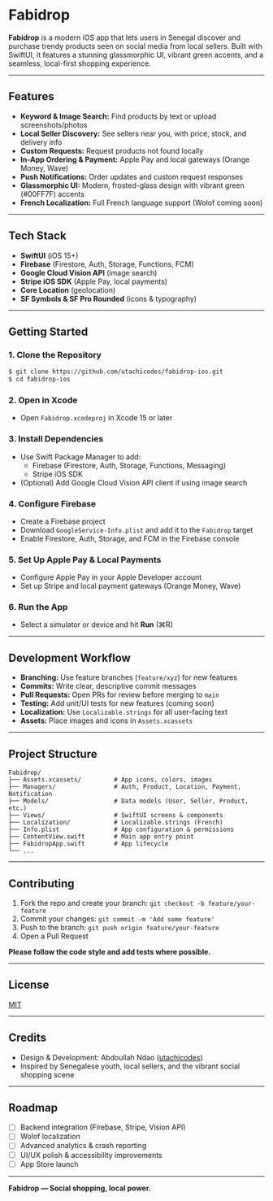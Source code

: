 # Fabidrop

**Fabidrop** is a modern iOS app that lets users in Senegal discover and purchase trendy products seen on social media from local sellers. Built with SwiftUI, it features a stunning glassmorphic UI, vibrant green accents, and a seamless, local-first shopping experience.

---

## Features

- **Keyword & Image Search:** Find products by text or upload screenshots/photos
- **Local Seller Discovery:** See sellers near you, with price, stock, and delivery info
- **Custom Requests:** Request products not found locally
- **In-App Ordering & Payment:** Apple Pay and local gateways (Orange Money, Wave)
- **Push Notifications:** Order updates and custom request responses
- **Glassmorphic UI:** Modern, frosted-glass design with vibrant green (#00FF7F) accents
- **French Localization:** Full French language support (Wolof coming soon)

---

## Tech Stack

- **SwiftUI** (iOS 15+)
- **Firebase** (Firestore, Auth, Storage, Functions, FCM)
- **Google Cloud Vision API** (image search)
- **Stripe iOS SDK** (Apple Pay, local payments)
- **Core Location** (geolocation)
- **SF Symbols & SF Pro Rounded** (icons & typography)

---

## Getting Started

### 1. Clone the Repository
```bash
$ git clone https://github.com/utachicodes/fabidrop-ios.git
$ cd fabidrop-ios
```

### 2. Open in Xcode
- Open `Fabidrop.xcodeproj` in Xcode 15 or later

### 3. Install Dependencies
- Use Swift Package Manager to add:
  - Firebase (Firestore, Auth, Storage, Functions, Messaging)
  - Stripe iOS SDK
- (Optional) Add Google Cloud Vision API client if using image search

### 4. Configure Firebase
- Create a Firebase project
- Download `GoogleService-Info.plist` and add it to the `Fabidrop` target
- Enable Firestore, Auth, Storage, and FCM in the Firebase console

### 5. Set Up Apple Pay & Local Payments
- Configure Apple Pay in your Apple Developer account
- Set up Stripe and local payment gateways (Orange Money, Wave)

### 6. Run the App
- Select a simulator or device and hit **Run** (⌘R)

---

## Development Workflow

- **Branching:** Use feature branches (`feature/xyz`) for new features
- **Commits:** Write clear, descriptive commit messages
- **Pull Requests:** Open PRs for review before merging to `main`
- **Testing:** Add unit/UI tests for new features (coming soon)
- **Localization:** Use `Localizable.strings` for all user-facing text
- **Assets:** Place images and icons in `Assets.xcassets`

---

## Project Structure

```
Fabidrop/
├── Assets.xcassets/         # App icons, colors, images
├── Managers/                # Auth, Product, Location, Payment, Notification
├── Models/                  # Data models (User, Seller, Product, etc.)
├── Views/                   # SwiftUI screens & components
├── Localization/            # Localizable.strings (French)
├── Info.plist               # App configuration & permissions
├── ContentView.swift        # Main app entry point
├── FabidropApp.swift        # App lifecycle
└── ...
```

---

## Contributing

1. Fork the repo and create your branch: `git checkout -b feature/your-feature`
2. Commit your changes: `git commit -m 'Add some feature'`
3. Push to the branch: `git push origin feature/your-feature`
4. Open a Pull Request

**Please follow the code style and add tests where possible.**

---

## License

[MIT](LICENSE)

---

## Credits

- Design & Development: Abdoullah Ndao ([utachicodes](https://github.com/utachicodes))
- Inspired by Senegalese youth, local sellers, and the vibrant social shopping scene

---

## Roadmap

- [ ] Backend integration (Firebase, Stripe, Vision API)
- [ ] Wolof localization
- [ ] Advanced analytics & crash reporting
- [ ] UI/UX polish & accessibility improvements
- [ ] App Store launch

---

**Fabidrop — Social shopping, local power.** 